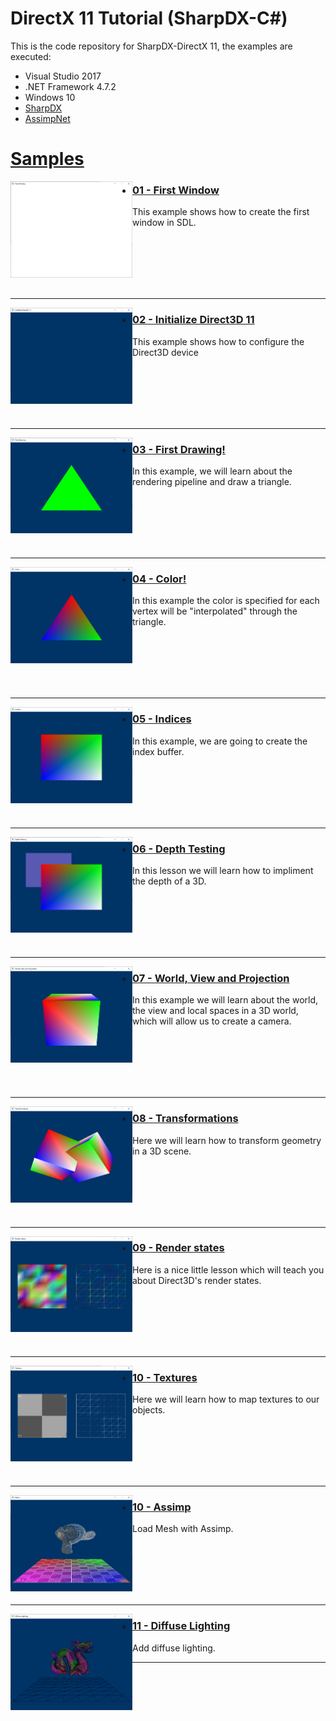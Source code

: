 # DirectX 11 Tutorial (SharpDX-C#)

This is the code repository for SharpDX-DirectX 11, the examples are executed:

- Visual Studio 2017
- .NET Framework 4.7.2
- Windows 10
- [SharpDX](http://sharpdx.org/)
- [AssimpNet](https://bitbucket.org/Starnick/assimpnet)



# [Samples](https://github.com/IZNITE/DirectX-11-tutorials-SharpDX/tree/master/Src)

<img src="/IMG/IMG01.PNG" width="195px" align="left">

* ### [01 - First Window](https://github.com/IZNITE/DirectX-11-tutorials-SharpDX/tree/master/Src/%5B01%5D%20First%20Window)

This example shows how to create the first window in SDL.<br>

<br><br>
<br><br>
<br><hr>

<img src="/IMG/IMG02.PNG" width="195px" align="left">

* ### [02 - Initialize Direct3D 11](https://github.com/IZNITE/DirectX-11-tutorials-SharpDX/tree/master/Src/%5B02%5D%20Initialize%20Direct3D%2011)

This example shows how to configure the Direct3D device<br>


<br><br>
<br><br>
<br><hr>

<img src="/IMG/IMG03.PNG" width="195px" align="left">

* ### [03 - First Drawing!](https://github.com/IZNITE/DirectX-11-tutorials-SharpDX/tree/master/Src/%5B03%5D%20First%20Drawing!)

In this example, we will learn about the rendering pipeline and draw a triangle.<br>


<br><br>
<br><br>
<br><hr>

<img src="/IMG/IMG04.PNG" width="195px" align="left">

* ### [04 - Color!](https://github.com/IZNITE/DirectX-11-tutorials-SharpDX/tree/master/Src/%5B04%5D%20Color!)

In this example the color is specified for each vertex will be "interpolated" through the triangle.<br>


<br><br>
<br><br>
<br><hr>

<img src="/IMG/IMG05.PNG" width="195px" align="left">

* ### [05 - Indices](https://github.com/IZNITE/DirectX-11-tutorials-SharpDX/tree/master/Src/%5B05%5D%20Indices)

In this example, we are going to create the index buffer.<br>


<br><br>
<br><br>
<br><hr>

<img src="/IMG/IMG06.PNG" width="195px" align="left">

* ### [06 - Depth Testing](https://github.com/IZNITE/DirectX-11-tutorials-SharpDX/tree/master/Src/%5B06%5D%20Depth%20Testing)

In this lesson we will learn how to impliment the depth of a 3D.<br>


<br><br>
<br><br>
<br><hr>

<img src="/IMG/IMG07.PNG" width="195px" align="left">

* ### [07 - World, View and Projection](https://github.com/IZNITE/DirectX-11-tutorials-SharpDX/tree/master/Src/%5B07%5D%20World%2C%20View%20and%20Projection)

In this example we will learn about the world, the view and local spaces in a 3D world, which will allow us to create a camera.<br>


<br><br>
<br><br>
<br><hr>

<img src="/IMG/IMG08.PNG" width="195px" align="left">

* ### [08 - Transformations](https://github.com/IZNITE/DirectX-11-tutorials-SharpDX/tree/master/Src/%5B08%5D%20Transformations)

Here we will learn how to transform geometry in a 3D scene.<br>


<br><br>
<br><br>
<br><hr>

<img src="/IMG/IMG09.PNG" width="195px" align="left">

* ### [09 - Render states](https://github.com/IZNITE/DirectX-11-tutorials-SharpDX/tree/master/Src/%5B09%5D%20Render%20states)

Here is a nice little lesson which will teach you about Direct3D's render states.<br>


<br><br>
<br><br>
<br><hr>

<img src="/IMG/IMG10.PNG" width="195px" align="left">

* ### [10 - Textures](https://github.com/IZNITE/DirectX-11-tutorials-SharpDX/tree/master/Src/%5B10%5D%20Textures)

Here we will learn how to map textures to our objects.<br>


<br><br>
<br><br>
<br><hr>

<img src="/IMG/IMG11.PNG" width="195px" align="left">

* ### [10 - Assimp](https://github.com/IZNITE/DirectX-11-tutorials-SharpDX/tree/master/Src/%5B11%5D%20Load%20Mesh%20with%20Assimp)

Load Mesh with Assimp.<br>


<br><br>
<br><br>
<br><hr>

<img src="/IMG/IMG12.PNG" width="195px" align="left">

* ### [11 - Diffuse Lighting](https://github.com/IZNITE/DirectX-11-tutorial/tree/master/Src/%5B12%5D%20Diffuse%20Lighting)

Add diffuse lighting. <br>


<hr>

